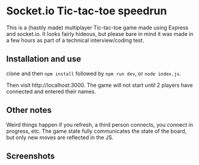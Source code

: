 # Socket.io Tic-tac-toe speedrun

This is a (hastily made) multiplayer Tic-tac-toe game made using Express and socket.io.
It looks fairly hideous, but please bare in mind it was made in a few hours as part of a technical interview/coding test.

## Installation and use

clone and then `npm install` followed by `npm run dev`, or `node index.js`.

Then visit http://localhost:3000.
The game will not start until 2 players have connected and entered their names.

## Other notes

Weird things happen if you refresh, a third person connects, you connect in progress, etc.
The game state fully communicates the state of the board, but only new moves are reflected in the JS.

## Screenshots
